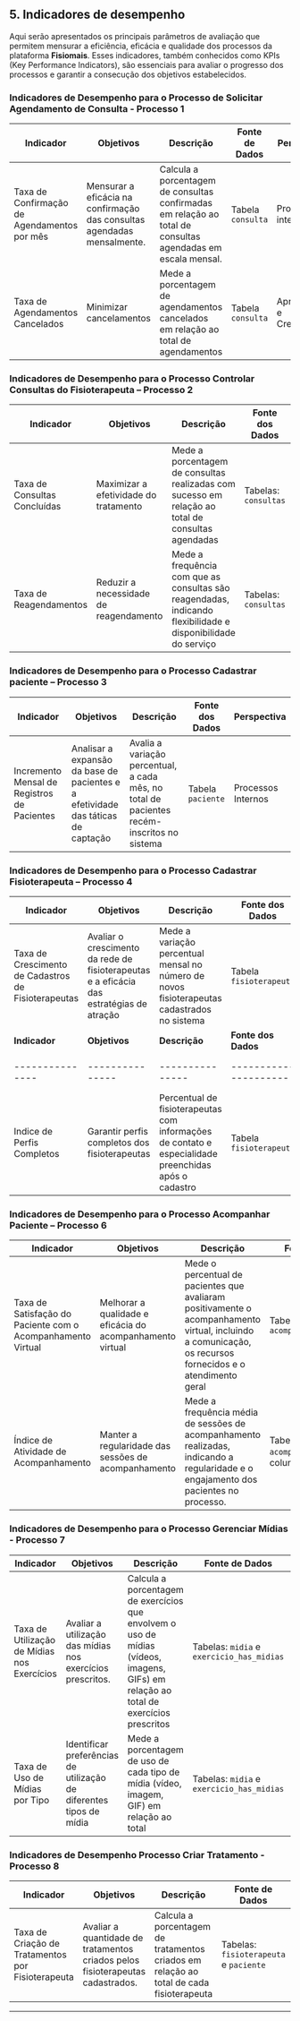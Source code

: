 ## 5. Indicadores de desempenho

<!-- _Apresente aqui os principais indicadores de desempenho e algumas metas para o processo. Atenção: as informações necessárias para gerar os indicadores devem estar contempladas no diagrama de classes e no DER. Colocar no mínimo 5 indicadores._

Perspectivas de medidas de avaliação de desempenho de processos:

* Financeira
* Cliente
* Aprendizado e Crescimento
* Processos internos

Veja o link [Heflo - Types of Process Performance Metrics](https://www.heflo.com/blog/business-management/process-performance-metrics/)

_Usar o seguinte modelo:_

| **Indicador**               | **Objetivos**                                                         | **Descrição**                                             | **Fonte dados**     | **Perspectiva**           |
| --------------------------- | --------------------------------------------------------------------- | --------------------------------------------------------- | ------------------- | ------------------------- |
| Percentual de reclamações   | Avaliar quantitativamente as reclamações                              | Percentual de reclamações em relação ao total atendimento | Tabela reclamações  | Aprendizado e Crescimento |
| Taxa de Requisições abertas | Melhorar a prestação de serviços medindo a porcentagem de requisições | Mede % de requisições atendidas na semana                 | Tabela solicitações | Processos internos        |
| Taxa de entrega de material | Manter controle sobre os materiais que estão sendo entregues          | Mede % de material entregue dentro do mês                 | Tabela Pedidos      | Clientes                  |
|                             |                                                                       |                                                           |                     |                           |

Obs.: todas as informações para gerar os indicadores devem estar no diagrama de classes e no DER. -->

Aqui serão apresentados os principais parâmetros de avaliação que permitem mensurar a eficiência, eficácia e qualidade dos processos da plataforma **Fisiomais**. Esses indicadores, também conhecidos como KPIs (Key Performance Indicators), são essenciais para avaliar o progresso dos processos e garantir a consecução dos objetivos estabelecidos. 

### Indicadores de Desempenho para o Processo de Solicitar Agendamento de Consulta - Processo 1


| **Indicador**                               | **Objetivos**                                                           | **Descrição**                                                                                               | **Fonte de Dados** | **Perspectiva**           |
| ------------------------------------------- | ----------------------------------------------------------------------- | ----------------------------------------------------------------------------------------------------------- | ------------------ | ------------------------- |
| Taxa de Confirmação de Agendamentos por mês | Mensurar a eficácia na confirmação das consultas agendadas mensalmente. | Calcula a porcentagem de consultas confirmadas em relação ao total de consultas agendadas em escala mensal. | Tabela `consulta`  | Processos internos        |
| Taxa de Agendamentos Cancelados             | Minimizar cancelamentos                                                 | Mede a porcentagem de agendamentos cancelados em relação ao total de agendamentos                           | Tabela `consulta`  | Aprendizado e Crescimento |

### Indicadores de Desempenho para o Processo Controlar Consultas do Fisioterapeuta – Processo 2

| **Indicador** | **Objetivos** | **Descrição** | **Fonte dos Dados** | **Perspectiva** |
|---------------|---------------|---------------|---------------------|-----------------|
| Taxa de Consultas Concluídas | Maximizar a efetividade do tratamento | Mede a porcentagem de consultas realizadas com sucesso em relação ao total de consultas agendadas | Tabelas: `consultas` | Perspectiva do Cliente |
| Taxa de Reagendamentos | Reduzir a necessidade de reagendamento | Mede a frequência com que as consultas são reagendadas, indicando flexibilidade e disponibilidade do serviço | Tabelas: `consultas` | Perspectiva do Cliente | 

### Indicadores de Desempenho para o Processo Cadastrar paciente – Processo 3

| **Indicador** | **Objetivos** | **Descrição** | **Fonte dos Dados** | **Perspectiva** |
|---------------|---------------|---------------|---------------------|-----------------|
| Incremento Mensal de Registros de Pacientes | Analisar a expansão da base de pacientes e a efetividade das táticas de captação | Avalia a variação percentual, a cada mês, no total de pacientes recém-inscritos no sistema | Tabela `paciente` | Processos Internos |

### Indicadores de Desempenho para o Processo Cadastrar Fisioterapeuta –  Processo 4

| **Indicador** | **Objetivos** | **Descrição** | **Fonte dos Dados** | **Perspectiva** |
|---------------|---------------|---------------|---------------------|-----------------|
| Taxa de Crescimento de Cadastros de Fisioterapeutas | Avaliar o crescimento da rede de fisioterapeutas e a eficácia das estratégias de atração | Mede a variação percentual mensal no número de novos fisioterapeutas cadastrados no sistema | Tabela `fisioterapeuta` | Processos Internos |
| **Indicador** | **Objetivos** | **Descrição** | **Fonte dos Dados** | **Perspectiva** |
|---------------|---------------|---------------|---------------------|-----------------|
| Indice de Perfis Completos | Garantir perfis completos dos fisioterapeutas | Percentual de fisioterapeutas com informações de contato e especialidade preenchidas após o cadastro | Tabela `fisioterapeuta` | Processos Internos |

### Indicadores de Desempenho para o Processo Acompanhar Paciente – Processo 6

| **Indicador** | **Objetivos** | **Descrição** | **Fonte dos Dados** | **Perspectiva** |
|---------------|---------------|---------------|---------------------|-----------------|
| Taxa de Satisfação do Paciente com o Acompanhamento Virtual | Melhorar a qualidade e eficácia do acompanhamento virtual | Mede o percentual de pacientes que avaliaram positivamente o acompanhamento virtual, incluindo a comunicação, os recursos fornecidos e o atendimento geral | Tabela: `acompanhamento_virtual` | Perspectiva do Cliente |
| Índice de Atividade de Acompanhamento | Manter a regularidade das sessões de acompanhamento | Mede a frequência média de sessões de acompanhamento realizadas, indicando a regularidade e o engajamento dos pacientes no processo. | Tabela: `acompanhamento_virtual`, coluna `data_sessao` | Processos Internos |




### Indicadores de Desempenho para o Processo Gerenciar Mídias - Processo 7

| **Indicador**                               | **Objetivos**                                                       | **Descrição**                                                                                                                         | **Fonte de Dados**                        | **Perspectiva**    |
| ------------------------------------------- | ------------------------------------------------------------------- | ------------------------------------------------------------------------------------------------------------------------------------- | ----------------------------------------- | ------------------ |
| Taxa de Utilização de Mídias nos Exercícios | Avaliar a utilização das mídias nos exercícios prescritos.          | Calcula a porcentagem de exercícios que envolvem o uso de mídias (vídeos, imagens, GIFs) em relação ao total de exercícios prescritos | Tabelas: `midia` e `exercicio_has_midias` | Processos Internos |
| Taxa de Uso de Mídias por Tipo              | Identificar preferências de utilização de diferentes tipos de mídia | Mede a porcentagem de uso de cada tipo de mídia (vídeo, imagem, GIF) em relação ao total                                              | Tabelas: `midia` e `exercicio_has_midias` | Processos Internos |


### Indicadores de Desempenho Processo Criar Tratamento - Processo 8

| **Indicador**                               | **Objetivos**                                                       | **Descrição**                                                                                                                         | **Fonte de Dados**                        | **Perspectiva**    |
| ------------------------------------------- | ------------------------------------------------------------------- | ------------------------------------------------------------------------------------------------------------------------------------- | ----------------------------------------- | ------------------ |
| Taxa de Criação de Tratamentos por Fisioterapeuta | Avaliar a quantidade de tratamentos criados pelos fisioterapeutas cadastrados.          | Calcula a porcentagem de tratamentos criados em relação ao total de cada fisioterapeuta | Tabelas: `fisioterapeuta` e `paciente` | Processos Internos |





---
